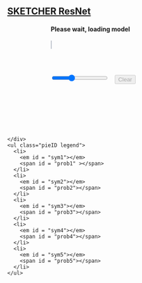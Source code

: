 <html lang="en">
<head>
<meta charset="UTF-8" />
<title>Sketcher</title>

<!-- bs4 css -->
<link rel="stylesheet" href="https://maxcdn.bootstrapcdn.com/bootstrap/4.1.0/css/bootstrap.min.css"/>
	
<!-- css pie -->
<link rel="stylesheet" href="pie.css">

<!-- jQuery library -->
<script src="https://ajax.googleapis.com/ajax/libs/jquery/3.3.1/jquery.min.js"></script>

<!-- Popper JS -->
<script src="https://cdnjs.cloudflare.com/ajax/libs/popper.js/1.14.0/umd/popper.min.js"></script>

<!-- Latest compiled JavaScript -->
<script src="https://maxcdn.bootstrapcdn.com/bootstrap/4.1.0/js/bootstrap.min.js"></script>

<!-- TensorFlow.js script -->
<script src="https://cdn.jsdelivr.net/npm/@tensorflow/tfjs@latest"> </script>
	
<!-- canvas script -->
<script src="fabric.js"></script>
	
<!-- main script -->
<script src = "main.js" > </script>

<!-- main css -->
<link rel = "stylesheet" href="main.css" > 
	
</head>
<body>
<nav class="navbar navbar-expand-sm bg-light navbar-light">
  <a class="navbar-brand" href="#"><h1>SKETCHER ResNet</h1></a>
  </nav>

<div class="row">
  <div class="col" style ='margin-left:100px;'>
<h4 id ='status' > Please wait, loading model </h4>	  
<canvas id="canvas" width="300" height="300" class="canvas" style="border:1px solid #b9bfc9;margin-top:25px;"></canvas>
<div class="btn-group" style = 'margin-top:40px; '>
<input type="range" min="5" max="20" value="10" class="slider" id="myRange" style ='margin-top:20px;'>
<button type="button" class="btn btn-outline-primary" onclick ='erase()' style ='margin-left:10px;' disabled>Clear</button>
    </div>   
</div>
  <div class="col">
    <section style="margin-top:120px">
    <div class="pieID pie">
      
    </div>
    <ul class="pieID legend">
      <li>
        <em id = "sym1"></em>
        <span id = "prob1" ></span>
      </li>
      <li>
        <em id = "sym2"></em>
        <span id = "prob2"></span>
      </li>
      <li>
        <em id = "sym3"></em>
        <span id = "prob3"></span>
      </li>
      <li>
        <em id = "sym4"></em>
        <span id = "prob4"></span>
      </li>
      <li>
        <em id = "sym5"></em>
        <span id = "prob5"></span>
      </li>
    </ul>
  </section>
</div>
</div>  
</body>
<script src="pie.js"></script>
<script>
	console.log('starting');
	start('en')
</script>
</html>
